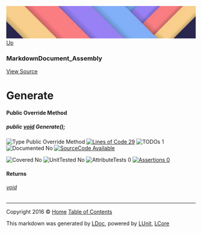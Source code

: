 ![](../Content/LDoc-banner-small.png "")
[Up](MarkdownDocument_Assembly.md)

### MarkdownDocument_Assembly
[View Source](../Markdown/MarkdownDocument_Assembly.cs)

# Generate

#### Public Override Method

##### public <a href="https://msdn.microsoft.com/en-us/library/system.void.aspx" alt="">void</a> Generate();

![Type Public Override Method](http://b.repl.ca/v1/Type-Public%20Override%20Method-blue.png "") [![Lines of Code 29](http://b.repl.ca/v1/Lines%20of%20Code-29-blue.png "")](../Markdown/MarkdownDocument_Assembly.cs#L41) ![TODOs 1](http://b.repl.ca/v1/TODOs-1-yellow.png "")   ![Documented No](http://b.repl.ca/v1/Documented-No-red.png "") [![SourceCode Available](http://b.repl.ca/v1/SourceCode-Available-brightgreen.png "")](../Markdown/MarkdownDocument_Assembly.cs#L41)

![Covered No](http://b.repl.ca/v1/Covered-No-red.png "") ![UnitTested No](http://b.repl.ca/v1/UnitTested-No-lightgrey.png "") ![AttributeTests 0](http://b.repl.ca/v1/AttributeTests-0-lightgrey.png "") [![Assertions 0](http://b.repl.ca/v1/Assertions-0-lightgrey.png "")](../Markdown/MarkdownDocument_Assembly.cs)

#### Returns

###### [void](https://msdn.microsoft.com/en-us/library/system.void.aspx)



---

Copyright 2016 &copy; [Home](../../README.md) [Table of Contents](../../TableOfContents.md)

This markdown was generated by [LDoc](https://github.com/CodeSingularity/LDoc), powered by [LUnit](https://github.com/CodeSingularity/LUnit), [LCore](https://github.com/CodeSingularity/LCore)
